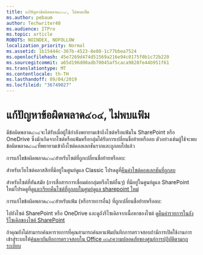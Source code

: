 ```yaml
---
title: แก้ปัญหาข้อผิดพลาด๔๐๔, ไม่พบแฟ้ม
ms.author: pebaum
author: Techwriter40
ms.audience: ITPro
ms.topic: article
ROBOTS: NOINDEX, NOFOLLOW
localization_priority: Normal
ms.assetid: 1b15444c-367b-4523-8e08-1c77bbea7524
ms.openlocfilehash: 45e7269d474d51569a216e94c0175f0b1c72b220
ms.sourcegitcommit: a65d196d00adb70045af5caca9828fe44b951f61
ms.translationtype: MT
ms.contentlocale: th-TH
ms.lasthandoff: 09/04/2019
ms.locfileid: "36749027"
---
```

# <a name="troubleshoot-error-404-file-not-found"></a>แก้ปัญหาข้อผิดพลาด๔๐๔, ไม่พบแฟ้ม

มีข้อผิดพลาด๔๐๔จะได้รับเมื่อผู้ใช้กำลังพยายามเข้าถึงไซต์หรือแฟ้มใน SharePoint หรือ OneDrive ซึ่งมักเกิดจากไซต์หรือแฟ้มหรือกลุ่มได้รับการเปลี่ยนชื่อย้ายหรือลบ ตัวอย่างเช่นผู้ใช้จะพบข้อผิดพลาด๔๐๔ที่พยายามเข้าถึงไซต์คอลเลกชันรากและถูกลบไปแล้ว

การแก้ไขข้อผิดพลาด๔๐๔สำหรับไซต์ที่ถูกเปลี่ยนชื่อย้ายหรือลบ:

สำหรับเว็บไซต์คลาสสิกที่มีอยู่ในศูนย์ดูแล Classic โปรดดูที่[คืนค่าไซต์คอลเลกชันที่ถูกลบ](https://docs.microsoft.com/sharepoint/restore-deleted-site-collection)


สำหรับไซต์ที่ทันสมัย (การสื่อสารการเชื่อมต่อกลุ่มหรือไซต์อื่นๆ) ที่มีอยู่ในศูนย์ดูแล SharePoint ใหม่โปรดดูที่[ดูและเรียกคืนไซต์ที่ถูกลบในศูนย์ดูแล sharepoint ใหม่](https://docs.microsoft.com/sharepoint/restore-deleted-site-collection)

การแก้ไขข้อผิดพลาด๔๐๔สำหรับแฟ้ม (หรือรายการอื่น) ที่ถูกเปลี่ยนชื่อย้ายหรือลบ:

ไปยังไซต์ SharePoint หรือ OneDrive และดูถังรีไซเคิลจากเนื้อหาของไซต์ ดู[คืนค่ารายการในถังรีไซเคิลของไซต์ SharePoint](https://support.office.com/article/Restore-items-in-the-Recycle-Bin-of-a-SharePoint-site-6df466b6-55f2-4898-8d6e-c0dff851a0be#ID0EAADAAA=Online)

ถ้าคุณยังไม่สามารถค้นหารายการที่คุณสามารถค้นหาแฟ้มบันทึกการตรวจสอบถ้ามีการเปิดใช้งานการเข้าสู่ระบบให้[ค้นหาบันทึกการตรวจสอบใน Office ๓๖๕ความปลอดภัยของศูนย์การปฏิบัติตามกฎระเบียบ](https://docs.microsoft.com/office365/securitycompliance/search-the-audit-log-in-security-and-compliance?redirectSourcePath=%252fclient%252fsearch-the-audit-log-in-the-office-365-security-compliance-center-0d4d0f35-390b-4518-800e-0c7ec95e946c)
